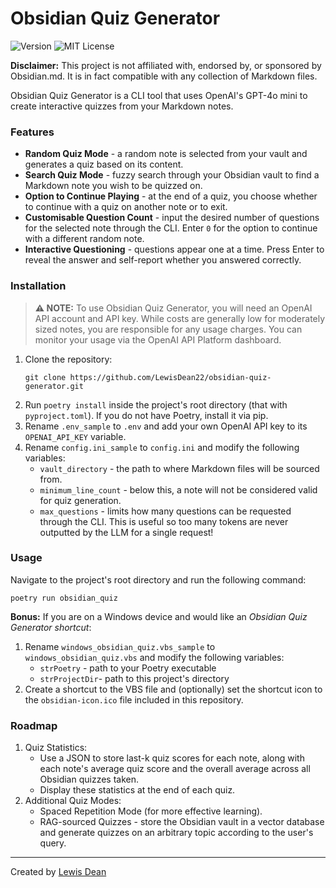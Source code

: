 # Obsidian Quiz Generator

![Version](https://img.shields.io/badge/version-0.1.0-8B5CF6?style=for-the-badge)
![MIT License](https://img.shields.io/badge/license-MIT-8B5CF6?style=for-the-badge&logo=appveyor)

**Disclaimer:** This project is not affiliated with, endorsed by, or sponsored by Obsidian.md. It is in fact compatible with any collection of Markdown files.

Obsidian Quiz Generator is a CLI tool that uses OpenAI's GPT-4o mini to create interactive quizzes from your Markdown notes.

### Features

- **Random Quiz Mode** - a random note is selected from your vault and generates a quiz based on its content.
- **Search Quiz Mode** - fuzzy search through your Obsidian vault to find a Markdown note you wish to be quizzed on.
- **Option to Continue Playing** - at the end of a quiz, you choose whether to continue with a quiz on another note or to exit.
- **Customisable Question Count** - input the desired number of questions for the selected note through the CLI. Enter `0` for the option to continue with a different random note.
- **Interactive Questioning** - questions appear one at a time. Press Enter to reveal the answer and self-report whether you answered correctly.

### Installation

> **⚠️ NOTE:** To use Obsidian Quiz Generator, you will need an OpenAI API account and API key. While costs are generally low for moderately sized notes, you are responsible for any usage charges. You can monitor your usage via the OpenAI API Platform dashboard.

1. Clone the repository:
    ```
    git clone https://github.com/LewisDean22/obsidian-quiz-generator.git
    ```
2. Run `poetry install` inside the project's root directory (that with `pyproject.toml`). If you do not have Poetry, install it via pip.
3. Rename `.env_sample` to `.env` and add your own OpenAI API key to its `OPENAI_API_KEY` variable.
4. Rename `config.ini_sample` to `config.ini` and modify the following variables:
    - `vault_directory` - the path to where Markdown files will be sourced from.
    - `minimum_line_count` - below this, a note will not be considered valid for quiz generation.
    - `max_questions` - limits how many questions can be requested through the CLI. This is useful so too many tokens are never outputted by the LLM for a single request!


### Usage

Navigate to the project's root directory and run the following command:

```
poetry run obsidian_quiz
```

**Bonus:** If you are on a Windows device and would like an *Obsidian Quiz Generator shortcut*:

1. Rename `windows_obsidian_quiz.vbs_sample` to  `windows_obsidian_quiz.vbs` and modify the following variables:
    - `strPoetry` - path to your Poetry executable
    - `strProjectDir`- path to this project's directory
2. Create a shortcut to the VBS file and (optionally) set the shortcut icon to the `obsidian-icon.ico` file included in this repository.


### Roadmap

1. Quiz Statistics:
    - Use a JSON to store last-k quiz scores for each note, along with each note's average quiz score and the overall average across all Obsidian quizzes taken.
    - Display these statistics at the end of each quiz.
2. Additional Quiz Modes:
    - Spaced Repetition Mode (for more effective learning).
    - RAG-sourced Quizzes - store the Obsidian vault in a vector database and generate quizzes on an arbitrary topic according to the user's query.

---

Created by [Lewis Dean](https://www.lewismdean.uk/)
